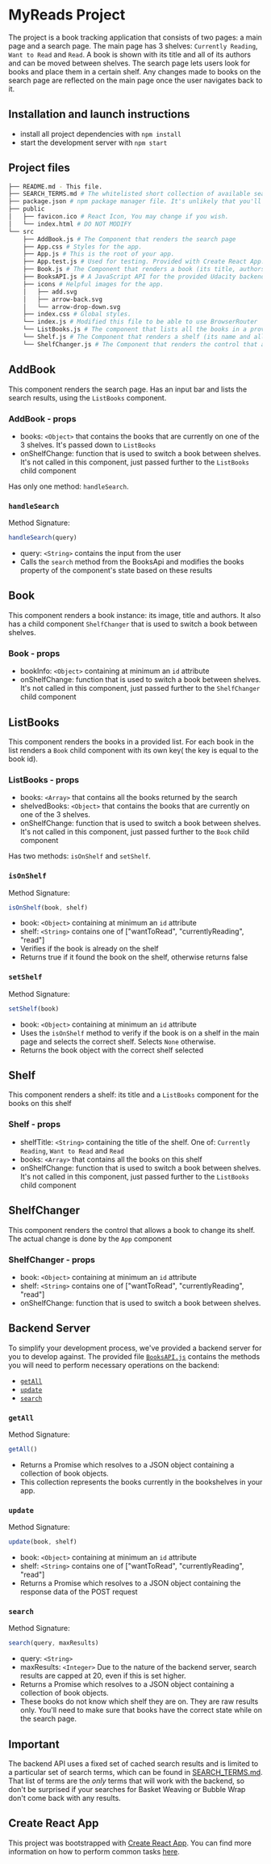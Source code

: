 # MyReads Project

The project is a book tracking application that consists of two pages: a main page and a search page. The main page has 3 shelves: `Currently Reading`, `Want to Read` and `Read`. A book is shown with its title and all of its authors and can be moved between shelves. The search page lets users look for books and place them in a certain shelf. Any changes made to books on the search page are reflected on the main page once the user navigates back to it.

## Installation and launch instructions

- install all project dependencies with `npm install`
- start the development server with `npm start`

## Project files

```bash
├── README.md - This file.
├── SEARCH_TERMS.md # The whitelisted short collection of available search terms for you to use with your app.
├── package.json # npm package manager file. It's unlikely that you'll need to modify this.
├── public
│   ├── favicon.ico # React Icon, You may change if you wish.
│   └── index.html # DO NOT MODIFY
└── src
    ├── AddBook.js # The Component that renders the search page
    ├── App.css # Styles for the app.
    ├── App.js # This is the root of your app.
    ├── App.test.js # Used for testing. Provided with Create React App.
    ├── Book.js # The Component that renders a book (its title, authors and image)
    ├── BooksAPI.js # A JavaScript API for the provided Udacity backend. Instructions for the methods are below.
    ├── icons # Helpful images for the app.
    │   ├── add.svg
    │   ├── arrow-back.svg
    │   └── arrow-drop-down.svg
    ├── index.css # Global styles.
    └── index.js # Modified this file to be able to use BrowserRouter
    └── ListBooks.js # The component that lists all the books in a provided array
    └── Shelf.js # The Component that renders a shelf (its name and all the books it contains)
    └── ShelfChanger.js # The Component that renders the control that allows users to switch between shelves
```

## AddBook

This component renders the search page. Has an input bar and lists the search results, using the `ListBooks` component.

### AddBook - props

- books: `<Object>` that contains the books that are currently on one of the 3 shelves. It's passed down to `ListBooks`
- onShelfChange: function that is used to switch a book between shelves. It's not called in this component, just passed further to the `ListBooks` child component

Has only one method: `handleSearch`.

### `handleSearch`

Method Signature:

```js
handleSearch(query)
```

- query: `<String>` contains the input from the user
- Calls the `search` method from the BooksApi and modifies the books property of the component's state based on these results

## Book

This component renders a book instance: its image, title and authors. It also has a child component `ShelfChanger` that is used to switch a book between shelves.

### Book - props

- bookInfo: `<Object>` containing at minimum an `id` attribute
- onShelfChange: function that is used to switch a book between shelves. It's not called in this component, just passed further to the `ShelfChanger` child component

## ListBooks

This component renders the books in a provided list. For each book in the list renders a `Book` child component with its own key( the key is equal to the book id).

### ListBooks - props

- books: `<Array>` that contains all the books returned by the search
- shelvedBooks: `<Object>` that contains the books that are currently on one of the 3 shelves.
- onShelfChange: function that is used to switch a book between shelves. It's not called in this component, just passed further to the `Book` child component

Has two methods: `isOnShelf` and `setShelf`.

### `isOnShelf`

Method Signature:

```js
isOnShelf(book, shelf)
```

- book: `<Object>` containing at minimum an `id` attribute
- shelf: `<String>` contains one of ["wantToRead", "currentlyReading", "read"]
- Verifies if the book is already on the shelf
- Returns true if it found the book on the shelf, otherwise returns false

### `setShelf`

Method Signature:

```js
setShelf(book)
```

- book: `<Object>` containing at minimum an `id` attribute
- Uses the `isOnShelf` method to verify if the book is on a shelf in the main page and selects the correct shelf. Selects `None` otherwise.
- Returns the book object with the correct shelf selected

## Shelf

This component renders a shelf: its title and a `ListBooks` component for the books on this shelf

### Shelf - props

- shelfTitle: `<String>` containing the title of the shelf. One of: `Currently Reading`, `Want to Read` and `Read`
- books: `<Array>` that contains all the books on this shelf
- onShelfChange: function that is used to switch a book between shelves. It's not called in this component, just passed further to the `ListBooks` child component

## ShelfChanger

This component renders the control that allows a book to change its shelf. The actual change is done by the `App` component

### ShelfChanger - props

- book: `<Object>` containing at minimum an `id` attribute
- shelf: `<String>` contains one of ["wantToRead", "currentlyReading", "read"]
- onShelfChange: function that is used to switch a book between shelves.

## Backend Server

To simplify your development process, we've provided a backend server for you to develop against. The provided file [`BooksAPI.js`](src/BooksAPI.js) contains the methods you will need to perform necessary operations on the backend:

- [`getAll`](#getall)
- [`update`](#update)
- [`search`](#search)

### `getAll`

Method Signature:

```js
getAll()
```

- Returns a Promise which resolves to a JSON object containing a collection of book objects.
- This collection represents the books currently in the bookshelves in your app.

### `update`

Method Signature:

```js
update(book, shelf)
```

- book: `<Object>` containing at minimum an `id` attribute
- shelf: `<String>` contains one of ["wantToRead", "currentlyReading", "read"]
- Returns a Promise which resolves to a JSON object containing the response data of the POST request

### `search`

Method Signature:

```js
search(query, maxResults)
```

- query: `<String>`
- maxResults: `<Integer>` Due to the nature of the backend server, search results are capped at 20, even if this is set higher.
- Returns a Promise which resolves to a JSON object containing a collection of book objects.
- These books do not know which shelf they are on. They are raw results only. You'll need to make sure that books have the correct state while on the search page.

## Important

The backend API uses a fixed set of cached search results and is limited to a particular set of search terms, which can be found in [SEARCH_TERMS.md](SEARCH_TERMS.md). That list of terms are the _only_ terms that will work with the backend, so don't be surprised if your searches for Basket Weaving or Bubble Wrap don't come back with any results.

## Create React App

This project was bootstrapped with [Create React App](https://github.com/facebookincubator/create-react-app). You can find more information on how to perform common tasks [here](https://github.com/facebookincubator/create-react-app/blob/master/packages/react-scripts/template/README.md).
